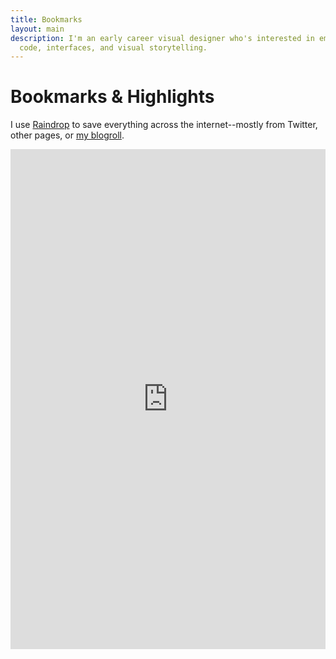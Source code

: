 ```yaml
---
title: Bookmarks
layout: main
description: I'm an early career visual designer who's interested in emerging technology,
  code, interfaces, and visual storytelling.
---
```


<div class="post-content mb-24 w-full">
	
# Bookmarks & Highlights
I use [Raindrop](https://raindrop.io/) to save everything across the internet--mostly from Twitter, other pages, or [my blogroll](/blogroll).
<iframe class="grow rounded-md shadow" style="border: 0; width: 100%; height: 800px;" allowfullscreen frameborder="0" src="https://raindrop.io/nathancheng/saved-26498453/embed/theme=auto&hide=excerpt&search=%E2%9D%A4%EF%B8%8F&sort=-created" class="rounded-lg shadow-sm"></iframe></div>